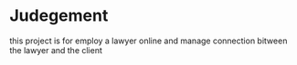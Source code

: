 # Judegement
this project is for employ a lawyer online and manage connection bitween the lawyer and the client
